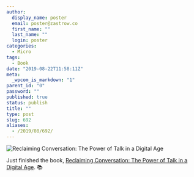 ```yaml
---
author:
  display_name: poster
  email: poster@zastrow.co
  first_name: ""
  last_name: ""
  login: poster
categories:
  - Micro
tags:
  - Book
date: "2019-08-22T11:58:11Z"
meta:
  _wpcom_is_markdown: "1"
parent_id: "0"
password: ""
published: true
status: publish
title: ""
type: post
slug: 692
aliases:
  - /2019/08/692/
---
```

<p><img src="https://i.gr-assets.com/images/S/compressed.photo.goodreads.com/books/1456537695l/25614629._SY475_.jpg" alt="Reclaiming Conversation: The Power of Talk in a Digital Age" /></p>

<p>Just finished the book, <a href="https://www.goodreads.com/review/show/2532050925?utm_medium=api&amp;utm_source=rss">Reclaiming Conversation: The Power of Talk in a Digital Age</a>. 📚</p>
